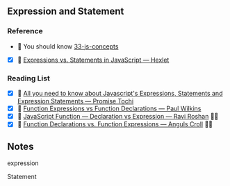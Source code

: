 ## Expression and Statement

### Reference

- 📜 You should know [33-js-concepts](https://github.com/leonardomso/33-js-concepts#table-of-contents)

- [x] 🎥 [Expressions vs. Statements in JavaScript — Hexlet](https://www.youtube.com/watch?v=WVyCrI1cHi8)

### Reading List

- [x] 📜 [All you need to know about Javascript's Expressions, Statements and Expression Statements — Promise Tochi](https://dev.to/promhize/javascript-in-depth-all-you-need-to-know-about-expressions-statements-and-expression-statements-5k2)
- [x] 📜 [Function Expressions vs Function Declarations — Paul Wilkins](https://www.sitepoint.com/function-expressions-vs-declarations/)
- [x] 📜 [JavaScript Function — Declaration vs Expression — Ravi Roshan](https://medium.com/@raviroshan.talk/javascript-function-declaration-vs-expression-f5873b8c7b38) 👏🏻
- [x] 📜 [Function Declarations vs. Function Expressions — Anguls Croll](https://javascriptweblog.wordpress.com/2010/07/06/function-declarations-vs-function-expressions/) 👏🏻

## Notes

expression

Statement